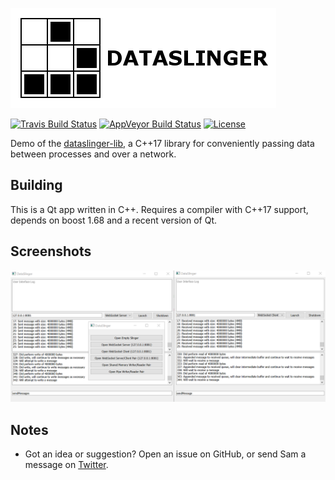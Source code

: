 [![Dataslinger Logo](https://github.com/Tw1ddle/dataslinger/blob/master/screenshots/logo.png?raw=true "Dataslinger logo")](https://github.com/Tw1ddle/dataslinger)

[![Travis Build Status](https://img.shields.io/travis/Tw1ddle/dataslinger.svg?style=flat-square)](https://travis-ci.org/Tw1ddle/dataslinger)
[![AppVeyor Build Status](https://ci.appveyor.com/api/projects/status/24n5tiyves9758j0?svg=true)](https://ci.appveyor.com/project/Tw1ddle/dataslinger)
[![License](https://img.shields.io/badge/License-GPL%20v3-blue.svg?style=flat-square)](https://github.com/Tw1ddle/dataslinger/blob/master/LICENSE)

Demo of the [dataslinger-lib](https://github.com/Tw1ddle/dataslinger-lib), a C++17 library for conveniently passing data between processes and over a network.

## Building

This is a Qt app written in C++. Requires a compiler with C++17 support, depends on boost 1.68 and a recent version of Qt.

## Screenshots

[![WebSocket implementation client-server](https://github.com/Tw1ddle/dataslinger/blob/master/screenshots/websocket_simple_client_server.png?raw=true "WebSocket simple client-server example")](https://github.com/Tw1ddle/dataslinger)

## Notes
 * Got an idea or suggestion? Open an issue on GitHub, or send Sam a message on [Twitter](https://twitter.com/Sam_Twidale).